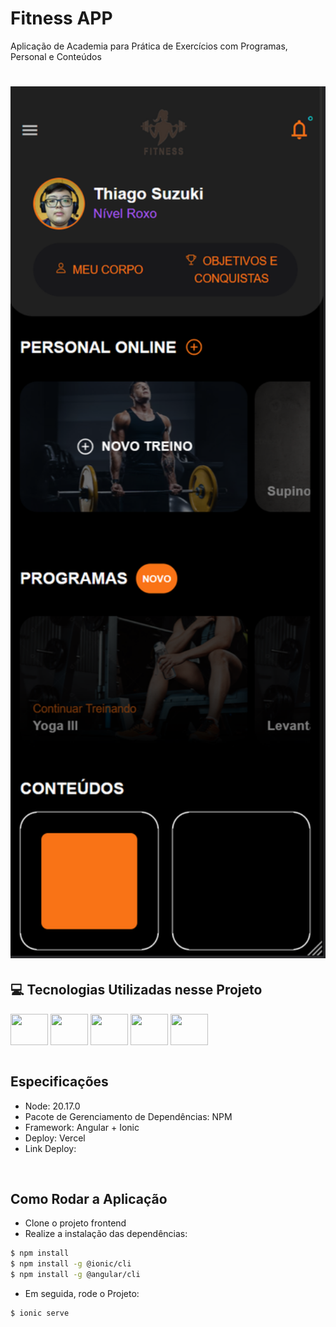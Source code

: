 # Fitness APP
Aplicação de Academia para Prática de Exercícios com Programas, Personal e Conteúdos

<h1 align="center">
  <img alt="Knight" title="Knights" width="700" src=".github/app.png" />
</h1>


## 💻 Tecnologias Utilizadas nesse Projeto
<div style="display: inline_block">
  <img align="center" height="50" width="60" src="https://cdn.jsdelivr.net/gh/devicons/devicon@latest/icons/angular/angular-original.svg">
  <img align="center" height="50" width="60" src="https://cdn.jsdelivr.net/gh/devicons/devicon@latest/icons/ionic/ionic-original.svg">
  <img align="center" height="50" width="60" src="https://cdn.jsdelivr.net/gh/devicons/devicon@latest/icons/typescript/typescript-original.svg">
  <img align="center" height="50" width="60" src="https://cdn.jsdelivr.net/gh/devicons/devicon@latest/icons/sass/sass-original.svg">
  <img align="center" height="50" width="60" src="https://cdn.jsdelivr.net/gh/devicons/devicon@latest/icons/firebase/firebase-original.svg">
</div>

<br>

## Especificações
- Node: 20.17.0
- Pacote de Gerenciamento de Dependências: NPM
- Framework: Angular + Ionic
- Deploy: Vercel
- Link Deploy:

<br>

## Como Rodar a Aplicação
- Clone o projeto frontend
- Realize a instalação das dependências:
```bash
$ npm install
$ npm install -g @ionic/cli
$ npm install -g @angular/cli
```

- Em seguida, rode o Projeto:
```bash
$ ionic serve
```
